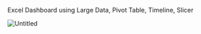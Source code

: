 Excel Dashboard using Large Data, Pivot Table, Timeline, Slicer

![Untitled](https://github.com/Ryvier/CoffeeSalesProject/assets/121738229/805e7a02-dc3d-4109-9be7-02e918f710bf)


